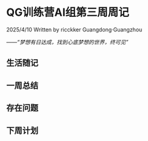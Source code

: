 # QG训练营AI组第三周周记

2025/4/10 Written by ricckker Guangdong·Guangzhou

*——“梦想有日达成，找到心底梦想的世界，终可见”*

## 生活随记

## 一周总结

## 存在问题

## 下周计划
